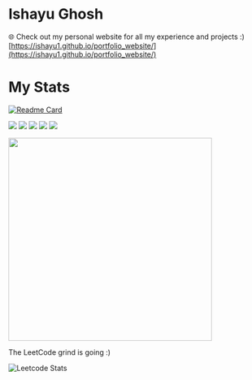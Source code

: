 # Ishayu Ghosh

🌐 Check out my personal website for all my experience and projects :) [https://ishayu1.github.io/portfolio_website/](https://ishayu1.github.io/portfolio_website/)


# My Stats

[![Readme Card](https://github-readme-stats.vercel.app/api/pin/?username=Ishayu1&repo=github-readme-stats)](https://github.com/anuraghazra/github-readme-stats)

[![](https://raw.githubusercontent.com/Ishayu1/Ishayu1/master/profile-summary-card-output/aura/0-profile-details.svg)](https://github.com/vn7n24fzkq/github-profile-summary-cards)
[![](https://raw.githubusercontent.com/Ishayu1/Ishayu1/master/profile-summary-card-output/aura/1-repos-per-language.svg)](https://github.com/vn7n24fzkq/github-profile-summary-cards) [![](https://raw.githubusercontent.com/Ishayu1/Ishayu1/master/profile-summary-card-output/aura/2-most-commit-language.svg)](https://github.com/vn7n24fzkq/github-profile-summary-cards)
[![](https://raw.githubusercontent.com/Ishayu1/Ishayu1/master/profile-summary-card-output/aura/3-stats.svg)](https://github.com/vn7n24fzkq/github-profile-summary-cards) [![](https://raw.githubusercontent.com/Ishayu1/Ishayu1/master/profile-summary-card-output/aura/4-productive-time.svg)](https://github.com/vn7n24fzkq/github-profile-summary-cards)

<img src="https://wakatime.com/share/@018e7314-a885-4655-81e2-6deb175e9f8f/cc5a9d58-f70f-4af1-aec8-7568b8bdcc51.svg" height="400"/>


The LeetCode grind is going :)

![Leetcode Stats](https://leetcard.jacoblin.cool/IshayuG)
